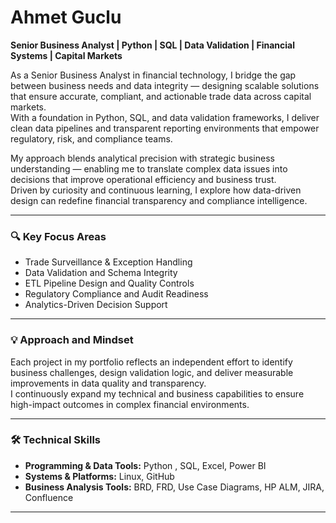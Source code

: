 # Ahmet Guclu

**Senior Business Analyst | Python | SQL | Data Validation | Financial Systems | Capital Markets**

As a Senior Business Analyst in financial technology, I bridge the gap between business needs and data integrity — designing scalable solutions that ensure accurate, compliant, and actionable trade data across capital markets.  
With a foundation in Python, SQL, and data validation frameworks, I deliver clean data pipelines and transparent reporting environments that empower regulatory, risk, and compliance teams.

My approach blends analytical precision with strategic business understanding — enabling me to translate complex data issues into decisions that improve operational efficiency and business trust.  
Driven by curiosity and continuous learning, I explore how data-driven design can redefine financial transparency and compliance intelligence.

---

### 🔍 Key Focus Areas
- Trade Surveillance & Exception Handling  
- Data Validation and Schema Integrity  
- ETL Pipeline Design and Quality Controls  
- Regulatory Compliance and Audit Readiness  
- Analytics-Driven Decision Support  

---

### 💡 Approach and Mindset
Each project in my portfolio reflects an independent effort to identify business challenges, design validation logic, and deliver measurable improvements in data quality and transparency.  
I continuously expand my technical and business capabilities to ensure high-impact outcomes in complex financial environments.

---

### 🛠 Technical Skills
- **Programming & Data Tools:** Python , SQL, Excel, Power BI  
- **Systems & Platforms:** Linux, GitHub  
- **Business Analysis Tools:** BRD, FRD, Use Case Diagrams, HP ALM, JIRA, Confluence  

---

